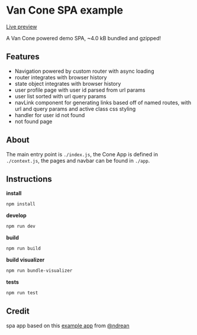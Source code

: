 # Van Cone SPA example

[Live preview](https://codesandbox.io/p/devbox/github/vanjs-org/van/tree/main/addons/van_cone/examples/spa-app)

A Van Cone powered demo SPA, ~4.0 kB bundled and gzipped!

## Features

- Navigation powered by custom router with async loading
- router integrates with browser history
- state object integrates with browser history
- user profile page with user id parsed from url params
- user list sorted with url query params
- navLink component for generating links based off of named routes, with url and query params and active class css styling
- handler for user id not found
- not found page

## About

The main entry point is `./index.js`, the Cone App is defined in `./context.js`, the pages and navbar can be found in `./app`.

## Instructions

**install**
```bash
npm install
```

**develop**
```bash
npm run dev
```

**build**
```bash
npm run build
```

**build visualizer**
```bash
npm run bundle-visualizer
```

**tests**
```bash
npm run test
```

## Credit
spa app based on this [example app](https://github.com/ndrean/vanjs-dialog-modal) from [@ndrean](https://github.com/ndrean)